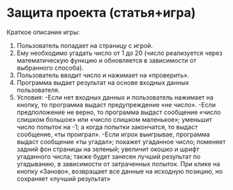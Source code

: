 # Защита проекта (статья+игра)
Краткое описание игры:
1.	Пользователь попадает на страницу с игрой. 
2.	Ему необходимо угадать число от 1 до 20 (число реализуется через математическую функцию и обновляется в зависимости от выбранного способа).
3.	Пользователь вводит число и нажимает на «проверить».
4.	Программа выдает результат на основе входных данных пользователя. 
5.	Условия:
-Если нет входных данных и пользователь нажимает на кнопку, то программа выдаст предупреждение «не число».
-Если предположение не верно, то программа выдаст сообщение «число слишком большое» или «число слишком маленькое»; уменьшит число попыток на -1; а когда попытки закончатся, то выдаст сообщение, «ты проиграл».
-Если игрок выигрывае, программа выдаст сообщение «ты угадал»; покажет угаданное число; поменяет задний фон страницы на зеленый; увеличит окошко и шрифт угаданного числа; также будет занесен лучший результат по угадыванию, в зависимости от затраченных попыток.
При клике на кнопку «Заново», возвращает все данные на исходную позицию, но сохраняет «лучший результат» 

